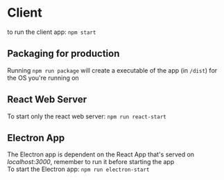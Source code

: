 # Client
to run the client app: `npm start`

## Packaging for production
Running `npm run package` will create a executable of the app (in `/dist`) for the OS you're running on  

## React Web Server
To start only the react web server: `npm run react-start`

## Electron App
The Electron app is dependent on the React App that's served on *localhost:3000*, remember to run it before starting the app  
To start the Electron app: `npm run electron-start`